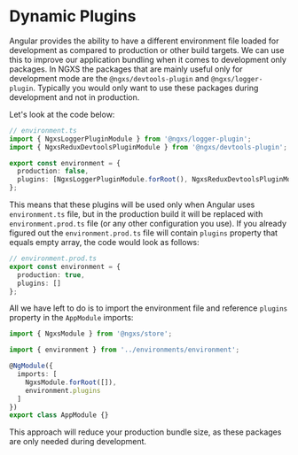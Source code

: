# Dynamic Plugins

Angular provides the ability to have a different environment file loaded for development as compared to production or other build targets. We can use this to improve our application bundling when it comes to development only packages. In NGXS the packages that are mainly useful only for development mode are the
`@ngxs/devtools-plugin` and `@ngxs/logger-plugin`. Typically you would only want to use these packages
during development and not in production.

Let's look at the code below:

```ts
// environment.ts
import { NgxsLoggerPluginModule } from '@ngxs/logger-plugin';
import { NgxsReduxDevtoolsPluginModule } from '@ngxs/devtools-plugin';

export const environment = {
  production: false,
  plugins: [NgxsLoggerPluginModule.forRoot(), NgxsReduxDevtoolsPluginModule.forRoot()]
};
```

This means that these plugins will be used only when Angular uses `environment.ts` file, but in
the production build it will be replaced with `environment.prod.ts` file (or any other configuration you use).
If you already figured out the `environment.prod.ts` file will contain `plugins` property that equals empty array, the code would
look as follows:

```ts
// environment.prod.ts
export const environment = {
  production: true,
  plugins: []
};
```

All we have left to do is to import the environment file and reference `plugins` property in the `AppModule` imports:

```ts
import { NgxsModule } from '@ngxs/store';

import { environment } from '../environments/environment';

@NgModule({
  imports: [
    NgxsModule.forRoot([]),
    environment.plugins
  ]
})
export class AppModule {}
```

This approach will reduce your production bundle size, as these packages are only needed during development.
